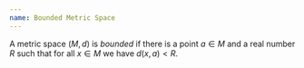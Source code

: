 ```yaml
---
name: Bounded Metric Space
---
```

 A metric space $(M, d)$ is *bounded* if there is a point $a\in M$ and a real number $R$ such that for all $x\in M$ we have $d(x, a) < R$.